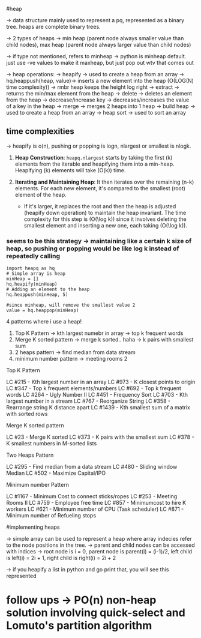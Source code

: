 #heap

-> data structure mainly used to represent a pq, represented as a binary tree. heaps are complete binary trees.

-> 2 types of heaps -> min heap (parent node always smaller value than child nodes), max heap (parent node always larger value than child nodes)

-> if type not mentioned, refers to minheap -> python is minheap default. just use -ve values to make it maxheap, but just pop out wtv that comes out

-> heap operations:
    -> heapify -> used to create a heap from an array
    -> hq.heappush(heap, value)-> inserts a new element into the heap (O(LOG(N) time complexity)) -> rmbr heap keeps the height log right
    -> extract -> returns the min/max element from the heap
    -> delete -> deletes an element from the heap
    -> decrease/increase key -> decreases/increases the value of a key in the heap
    -> merge -> merges 2 heaps into 1 heap
    -> build heap -> used to create a heap from an array
    -> heap sort -> used to sort an array



## time complexities
-> heapify is o(n), pushing or popping is logn, nlargest or smallest is nlogk.

1. **Heap Construction**: `heapq.nlargest` starts by taking the first \(k\) elements from the iterable and heapifying them into a min-heap. Heapifying \(k\) elements will take \(O(k)\) time.
   
2. **Iterating and Maintaining Heap**: It then iterates over the remaining \(n-k\) elements. For each new element, it's compared to the smallest (root) element of the heap.
   - If it's larger, it replaces the root and then the heap is adjusted (heapify down operation) to maintain the heap invariant. The time complexity for this step is \(O(\log k)\) since it involves deleting the smallest element and inserting a new one, each taking \(O(\log k)\).


### seems to be this strategy -> maintaining like a certain k size of heap, so pushing or popping would be like log k instead of repeatedly calling



```
import heapq as hq
# Simple array is heap
minHeap = []
hq.heapify(minHeap)
# Adding an element to the heap
hq.heappush(minHeap, 5)

#since minheap, will remove the smallest value 2
value = hq.heappop(minHeap)

```


4 patterns where i use a heap!

1. Top K Pattern
    -> kth largest numebr in array
    -> top k frequent words
2. Merge K sorted pattern
    -> merge k sorted.. haha
    -> k pairs with smallest sum
3. 2 heaps pattern
    -> find median from data stream
4. minimum number pattern
    -> meeting rooms 2



Top K Pattern

LC #215 - Kth largest number in an array
LC #973 - K closest points to origin
LC #347 - Top k frequent elements/numbers
LC #692 - Top k frequent words
LC #264 - Ugly Number II
LC #451 - Frequency Sort
LC #703 - Kth largest number in a stream
LC #767 - Reorganize String
LC #358 - Rearrange string K distance apart
LC #1439 - Kth smallest sum of a matrix with sorted rows

Merge K sorted pattern

LC #23 - Merge K sorted
LC #373 - K pairs with the smallest sum
LC #378 - K smallest numbers in M-sorted lists

Two Heaps Pattern

LC #295 - Find median from a data stream
LC #480 - Sliding window Median
LC #502 - Maximize Capital/IPO

Minimum number Pattern

LC #1167 - Minimum Cost to connect sticks/ropes
LC #253 - Meeting Rooms II
LC #759 - Employee free time
LC #857 - Minimumcost to hire K workers
LC #621 - Minimum number of CPU (Task scheduler)
LC #871 - Minimum number of Refueling stops


#implementing heaps

-> simple array can be used to represent a heap where array indecies refer to the node positions in the tree.
-> parent and child nodes can be accessed with indices -> root node is i = 0, parent node is parent(i) = (i-1)/2, left child is left(i) = 2i + 1, right child is right(i) = 2i + 2

-> if you heapify a list in python and go print that, you will see this represented


# follow ups -> PO(n) non-heap solution involving quick-select and Lomuto's partition algorithm 